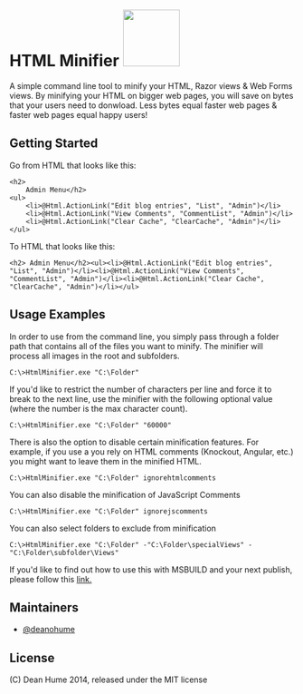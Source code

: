HTML Minifier <image src="https://ci.appveyor.com/api/projects/status/v7d4iw3f9dua1ah6" width="100">
=============

A simple command line tool to minify your HTML, Razor views & Web Forms views. By minifying your HTML on bigger web pages, 
you will save on bytes that your users need to donwload. Less bytes equal faster web pages & faster web pages equal happy users!

## Getting Started

Go from HTML that looks like this:

    <h2>
        Admin Menu</h2>
    <ul>
        <li>@Html.ActionLink("Edit blog entries", "List", "Admin")</li>
        <li>@Html.ActionLink("View Comments", "CommentList", "Admin")</li>
        <li>@Html.ActionLink("Clear Cache", "ClearCache", "Admin")</li>
    </ul>

To HTML that looks like this:

    <h2> Admin Menu</h2><ul><li>@Html.ActionLink("Edit blog entries", "List", "Admin")</li><li>@Html.ActionLink("View Comments", "CommentList", "Admin")</li><li>@Html.ActionLink("Clear Cache", "ClearCache", "Admin")</li></ul> 

## Usage Examples

In order to use from the command line, you simply pass through a folder path that contains all of the files you want to minify. The minifier will process all images in the root and subfolders.

    C:\>HtmlMinifier.exe "C:\Folder"

If you'd like to restrict the number of characters per line and force it to break to the next line, use the minifier with the following optional value (where the number is the max character count).

    C:\>HtmlMinifier.exe "C:\Folder" "60000"

There is also the option to disable certain minification features. For example, if you use a you rely on HTML comments (Knockout, Angular, etc.) you might want to leave them in the minified HTML.

    C:\>HtmlMinifier.exe "C:\Folder" ignorehtmlcomments

You can also disable the minification of JavaScript Comments

    C:\>HtmlMinifier.exe "C:\Folder" ignorejscomments

You can also select folders to exclude from minification

    C:\>HtmlMinifier.exe "C:\Folder" -"C:\Folder\specialViews" -"C:\Folder\subfolder\Views"

If you'd like to find out how to use this with MSBUILD and your next publish, please follow this [link.](http://deanhume.com/Home/BlogPost/a-simple-html-minifier-for-asp-net/2097)

## Maintainers

* [@deanohume](http://github.com/deanhume)

## License

(C) Dean Hume 2014, released under the MIT license

